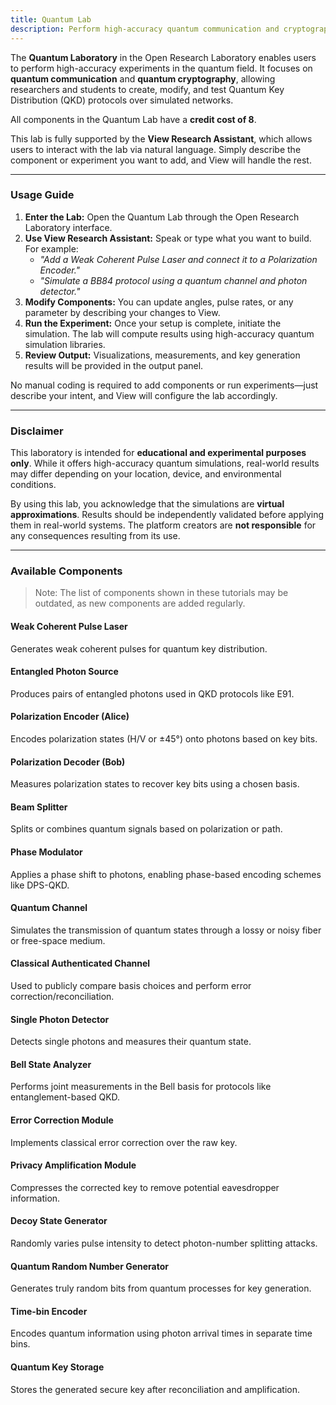 ```yaml
---
title: Quantum Lab
description: Perform high-accuracy quantum communication and cryptography experiments, supported by View Research Assistant.
---
```



The **Quantum Laboratory** in the Open Research Laboratory enables users to perform high-accuracy experiments in the quantum field. It focuses on **quantum communication** and **quantum cryptography**, allowing researchers and students to create, modify, and test Quantum Key Distribution (QKD) protocols over simulated networks.

All components in the Quantum Lab have a **credit cost of 8**.

This lab is fully supported by the **View Research Assistant**, which allows users to interact with the lab via natural language. Simply describe the component or experiment you want to add, and View will handle the rest.


---

### Usage Guide

1. **Enter the Lab:** Open the Quantum Lab through the Open Research Laboratory interface.
2. **Use View Research Assistant:** Speak or type what you want to build. For example:
   - *"Add a Weak Coherent Pulse Laser and connect it to a Polarization Encoder."*
   - *"Simulate a BB84 protocol using a quantum channel and photon detector."*
3. **Modify Components:** You can update angles, pulse rates, or any parameter by describing your changes to View.
4. **Run the Experiment:** Once your setup is complete, initiate the simulation. The lab will compute results using high-accuracy quantum simulation libraries.
5. **Review Output:** Visualizations, measurements, and key generation results will be provided in the output panel.

No manual coding is required to add components or run experiments—just describe your intent, and View will configure the lab accordingly.

---

### Disclaimer

This laboratory is intended for **educational and experimental purposes only**. While it offers high-accuracy quantum simulations, real-world results may differ depending on your location, device, and environmental conditions.

By using this lab, you acknowledge that the simulations are **virtual approximations**. Results should be independently validated before applying them in real-world systems. The platform creators are **not responsible** for any consequences resulting from its use.


---

### Available Components

> Note: The list of components shown in these tutorials may be outdated, as new components are added regularly.

#### Weak Coherent Pulse Laser  
Generates weak coherent pulses for quantum key distribution.

#### Entangled Photon Source  
Produces pairs of entangled photons used in QKD protocols like E91.

#### Polarization Encoder (Alice)  
Encodes polarization states (H/V or ±45°) onto photons based on key bits.

#### Polarization Decoder (Bob)  
Measures polarization states to recover key bits using a chosen basis.

#### Beam Splitter  
Splits or combines quantum signals based on polarization or path.

#### Phase Modulator  
Applies a phase shift to photons, enabling phase-based encoding schemes like DPS-QKD.

#### Quantum Channel  
Simulates the transmission of quantum states through a lossy or noisy fiber or free-space medium.

#### Classical Authenticated Channel  
Used to publicly compare basis choices and perform error correction/reconciliation.

#### Single Photon Detector  
Detects single photons and measures their quantum state.

#### Bell State Analyzer  
Performs joint measurements in the Bell basis for protocols like entanglement-based QKD.

#### Error Correction Module  
Implements classical error correction over the raw key.

#### Privacy Amplification Module  
Compresses the corrected key to remove potential eavesdropper information.

#### Decoy State Generator  
Randomly varies pulse intensity to detect photon-number splitting attacks.

#### Quantum Random Number Generator  
Generates truly random bits from quantum processes for key generation.

#### Time-bin Encoder  
Encodes quantum information using photon arrival times in separate time bins.

#### Quantum Key Storage  
Stores the generated secure key after reconciliation and amplification.
